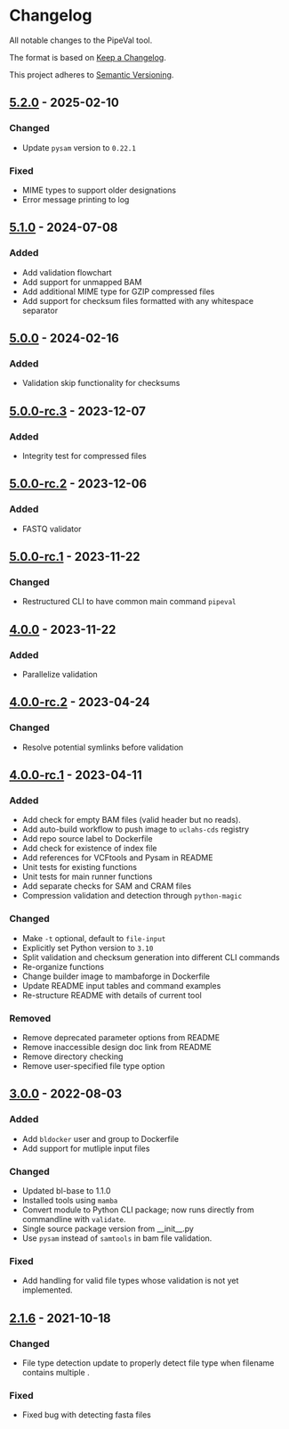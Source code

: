 # Changelog

All notable changes to the PipeVal tool.

The format is based on [Keep a Changelog](https://keepachangelog.com/en/1.0.0/).

This project adheres to [Semantic Versioning](https://semver.org/spec/v2.0.0.html).

## [5.2.0] - 2025-02-10

### Changed

- Update `pysam` version to `0.22.1`

### Fixed

- MIME types to support older designations
- Error message printing to log

## [5.1.0] - 2024-07-08

### Added

- Add validation flowchart
- Add support for unmapped BAM
- Add additional MIME type for GZIP compressed files
- Add support for checksum files formatted with any whitespace separator

## [5.0.0] - 2024-02-16

### Added

- Validation skip functionality for checksums

## [5.0.0-rc.3] - 2023-12-07

### Added

- Integrity test for compressed files

## [5.0.0-rc.2] - 2023-12-06

### Added

- FASTQ validator

## [5.0.0-rc.1] - 2023-11-22

### Changed

- Restructured CLI to have common main command `pipeval`

## [4.0.0] - 2023-11-22

### Added

- Parallelize validation

## [4.0.0-rc.2] - 2023-04-24

### Changed

- Resolve potential symlinks before validation

## [4.0.0-rc.1] - 2023-04-11

### Added

- Add check for empty BAM files (valid header but no reads).
- Add auto-build workflow to push image to `uclahs-cds` registry
- Add repo source label to Dockerfile
- Add check for existence of index file
- Add references for VCFtools and Pysam in README
- Unit tests for existing functions
- Unit tests for main runner functions
- Add separate checks for SAM and CRAM files
- Compression validation and detection through `python-magic`

### Changed

- Make `-t` optional, default to `file-input`
- Explicitly set Python version to `3.10`
- Split validation and checksum generation into different CLI commands
- Re-organize functions
- Change builder image to mambaforge in Dockerfile
- Update README input tables and command examples
- Re-structure README with details of current tool

### Removed

- Remove deprecated parameter options from README
- Remove inaccessible design doc link from README
- Remove directory checking
- Remove user-specified file type option

## [3.0.0] - 2022-08-03

### Added

- Add `bldocker` user and group to Dockerfile
- Add support for mutliple input files

### Changed

- Updated bl-base to 1.1.0
- Installed tools using `mamba`
- Convert module to Python CLI package; now runs directly from commandline with `validate`.
- Single source package version from \_\_init\_\_.py
- Use `pysam` instead of `samtools` in bam file validation.

### Fixed

- Add handling for valid file types whose validation is not yet implemented.

## [2.1.6] - 2021-10-18

### Changed

- File type detection update to properly detect file type when filename contains multiple .

### Fixed

- Fixed bug with detecting fasta files

[2.1.6]: https://github.com/uclahs-cds/package-PipeVal/releases/tag/v2.1.6
[3.0.0]: https://github.com/uclahs-cds/package-PipeVal/compare/v2.1.6...v3.0.0
[4.0.0]: https://github.com/uclahs-cds/package-PipeVal/compare/v4.0.0-rc.2...v4.0.0
[4.0.0-rc.1]: https://github.com/uclahs-cds/package-PipeVal/compare/v3.0.0...v4.0.0-rc.1
[4.0.0-rc.2]: https://github.com/uclahs-cds/package-PipeVal/compare/v4.0.0-rc.1...v4.0.0-rc.2
[5.0.0]: https://github.com/uclahs-cds/package-PipeVal/compare/v5.0.0-rc.3...v5.0.0
[5.0.0-rc.1]: https://github.com/uclahs-cds/package-PipeVal/compare/v4.0.0...v5.0.0-rc.1
[5.0.0-rc.2]: https://github.com/uclahs-cds/package-PipeVal/compare/v5.0.0-rc.1...v5.0.0-rc.2
[5.0.0-rc.3]: https://github.com/uclahs-cds/package-PipeVal/compare/v5.0.0-rc.2...v5.0.0-rc.3
[5.1.0]: https://github.com/uclahs-cds/package-PipeVal/compare/v5.0.0...v5.1.0
[5.2.0]: https://github.com/uclahs-cds/package-PipeVal/compare/v5.1.0...v5.2.0
